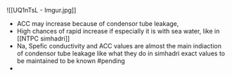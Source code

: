 ![[UQ1nTsL - Imgur.jpg]]

- ACC may increase because of condensor tube leakage, 
- High chances of rapid increase if especially it is with sea water, like in [[NTPC simhadri]]
- Na, Spefic conductivity and ACC values are almost the main indiaction of condensor tube leakage like what they do in simhadri exact values to be maintained to  be known #pending 
- 